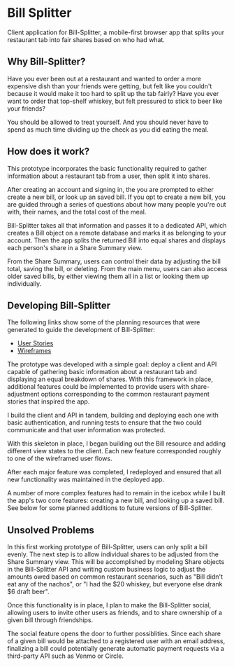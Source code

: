 # Bill Splitter

Client application for Bill-Splitter, a mobile-first browser app that splits
your restaurant tab into fair shares based on who had what.

## Why Bill-Splitter?

Have you ever been out at a restaurant and wanted to order a more expensive dish
than your friends were getting, but felt like you couldn't because it would
make it too hard to split up the tab fairly? Have you ever want to order that
top-shelf whiskey, but felt pressured to stick to beer like your friends?

You should be allowed to treat yourself. And you should never have to spend as
much time dividing up the check as you did eating the meal.

## How does it work?

This prototype incorporates the basic functionality required to gather
information about a restaurant tab from a user, then split it into shares.

After creating an account and signing in, the you are prompted to either create
a new bill, or look up an saved bill. If you opt to create a new bill, you are
guided through a series of questions about how many people you're out with,
their names, and the total cost of the meal.

Bill-Splitter takes all that information and passes it to a dedicated API, which
creates a Bill object on a remote database and marks it as belonging to your
account. Then the app splits the returned Bill into equal shares and displays
each person's share in a Share Summary view.

From the Share Summary, users can control their data by adjusting the bill
total, saving the bill, or deleting. From the main menu, users can also access
older saved bills, by either viewing them all in a list or looking them up
individually.


## Developing Bill-Splitter

The following links show some of the planning resources that were generated to
guide the development of Bill-Splitter:

-   [User Stories](./documentation/user_stories.md)
-   [Wireframes](./documentation/wireframes/)

The prototype was developed with a simple goal: deploy a client and API capable
of gathering basic information about a restaurant tab and displaying an equal
breakdown of shares. With this framework in place, additional features could be
implemented to provide users with share-adjustment options corresponding to
the common restaurant payment stories that inspired the app.

I build the client and API in tandem, building and deploying each one with basic
authentication, and running tests to ensure that the two could communicate and
that user information was protected.

With this skeleton in place, I began building out the Bill resource and adding
different view states to the client. Each new feature corresponded roughly to
one of the wireframed user flows.

After each major feature was completed, I redeployed and ensured that all
new functionality was maintained in the deployed app.

A number of more complex features had to remain in the icebox while I built the
app's two core features: creating a new bill, and looking up a saved bill. See
below for some planned additions to future versions of Bill-Splitter.

## Unsolved Problems

In this first working prototype of Bill-Splitter, users can only split a bill
evenly. The next step is to allow individual shares to be adjusted from the
Share Summary view. This will be accomplished by modeling Share objects in the
Bill-Splitter API and writing custom business logic to adjust the amounts owed
based on common restaurant scenarios, such as "Bill didn't eat any of the
nachos", or "I had the $20 whiskey, but everyone else drank $6 draft beer".

Once this functionality is in place, I plan to make the Bill-Splitter social,
allowing users to invite other users as friends, and to share ownership of a
given bill through friendships.

The social feature opens the door to further possiblities. Since each share of
a given bill would be attached to a registered user with an email address,
finalizing a bill could potentially generate automatic payment requests via a
third-party API such as Venmo or Circle.
